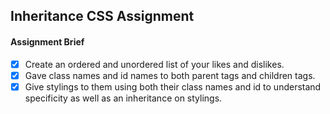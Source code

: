## Inheritance CSS Assignment

#### Assignment Brief
- [x] Create an ordered and unordered list of your likes and dislikes.
- [x] Gave class names and id names to both parent tags and children tags. 
- [x] Give stylings to them using both their class names and id to understand specificity as well as an inheritance on stylings.
